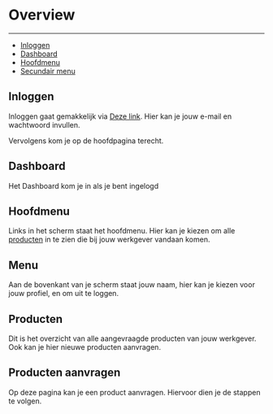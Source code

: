 # Overview

---

- [Inloggen](#inloggen)
- [Dashboard](#dashboard-1)
- [Hoofdmenu](#dashboard-2)
- [Secundair menu](#dashboard-3)


<a name="inloggen"></a>
## Inloggen

Inloggen gaat gemakkelijk via [Deze link](/login). Hier kan je jouw e-mail en wachtwoord invullen.

Vervolgens kom je op de hoofdpagina terecht.



<a name="dashboard-1"></a>
## Dashboard

Het Dashboard kom je in als je bent ingelogd

<a name="dashboard-2"></a>
## Hoofdmenu

Links in het scherm staat het hoofdmenu. Hier kan je kiezen om alle [producten](#producten-overzicht) in te zien die bij jouw werkgever vandaan komen.

<a name="dashboard-3"></a>
## Menu

Aan de bovenkant van je scherm staat jouw naam, hier kan je kiezen voor jouw profiel, en om uit te loggen.

<a name="producten-overzicht"></a>
## Producten

Dit is het overzicht van alle aangevraagde producten van jouw werkgever. Ook kan je hier nieuwe producten aanvragen.

<a name="product-aanvragen"></a>
## Producten aanvragen

Op deze pagina kan je een product aanvragen. Hiervoor dien je de stappen te volgen.
